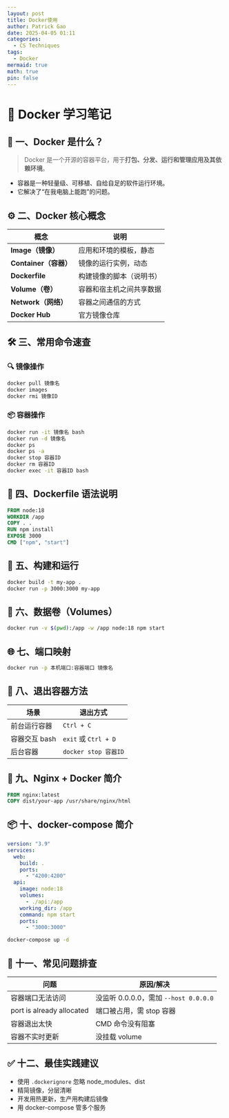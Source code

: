 ```yaml
---
layout: post
title: Docker使用
author: Patrick Gao
date: 2025-04-05 01:11
categories:
  - CS Techniques
tags:
  - Docker
mermaid: true
math: true
pin: false
---
```


# 🐳 Docker 学习笔记

## 📌 一、Docker 是什么？

> Docker 是一个开源的容器平台，用于**打包、分发、运行和管理应用及其依赖环境**。

- 容器是一种轻量级、可移植、自给自足的软件运行环境。
- 它解决了“在我电脑上能跑”的问题。

## ⚙️ 二、Docker 核心概念

| 概念        | 说明 |
|-------------|------|
| **Image（镜像）**     | 应用和环境的模板，静态 |
| **Container（容器）** | 镜像的运行实例，动态 |
| **Dockerfile**        | 构建镜像的脚本（说明书） |
| **Volume（卷）**      | 容器和宿主机之间共享数据 |
| **Network（网络）**   | 容器之间通信的方式 |
| **Docker Hub**        | 官方镜像仓库 |

## 🛠️ 三、常用命令速查

### 🔍 镜像操作

```bash
docker pull 镜像名
docker images
docker rmi 镜像ID
```

### 📦 容器操作

```bash
docker run -it 镜像名 bash
docker run -d 镜像名
docker ps
docker ps -a
docker stop 容器ID
docker rm 容器ID
docker exec -it 容器ID bash
```

## 🧱 四、Dockerfile 语法说明

```Dockerfile
FROM node:18
WORKDIR /app
COPY . .
RUN npm install
EXPOSE 3000
CMD ["npm", "start"]
```

## 🚀 五、构建和运行

```bash
docker build -t my-app .
docker run -p 3000:3000 my-app
```

## 📂 六、数据卷（Volumes）

```bash
docker run -v $(pwd):/app -w /app node:18 npm start
```

## 🌐 七、端口映射

```bash
docker run -p 本机端口:容器端口 镜像名
```

## 🔁 八、退出容器方法

| 场景 | 退出方式 |
|------|----------|
| 前台运行容器 | `Ctrl + C` |
| 容器交互 bash | `exit` 或 `Ctrl + D` |
| 后台容器 | `docker stop 容器ID` |

## 🧭 九、Nginx + Docker 简介

```Dockerfile
FROM nginx:latest
COPY dist/your-app /usr/share/nginx/html
```

## 📦 十、docker-compose 简介

```yaml
version: "3.9"
services:
  web:
    build: .
    ports:
      - "4200:4200"
  api:
    image: node:18
    volumes:
      - ./api:/app
    working_dir: /app
    command: npm start
    ports:
      - "3000:3000"
```

```bash
docker-compose up -d
```

## 🧠 十一、常见问题排查

| 问题 | 原因/解决 |
|------|-----------|
| 容器端口无法访问 | 没监听 0.0.0.0，需加 `--host 0.0.0.0` |
| port is already allocated | 端口被占用，需 stop 容器 |
| 容器退出太快 | CMD 命令没有阻塞 |
| 容器不实时更新 | 没挂载 volume |

## ✅ 十二、最佳实践建议

- 使用 `.dockerignore` 忽略 node_modules、dist
- 精简镜像，分层清晰
- 开发用热更新，生产用构建后镜像
- 用 docker-compose 管多个服务
